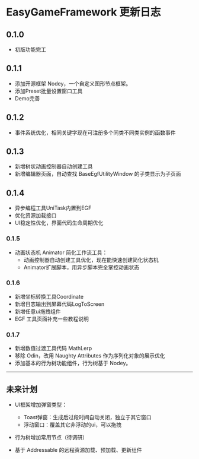 # EasyGameFramework 更新日志

## 0.1.0

- 初版功能完工

## 0.1.1

- 添加开源框架 Nodey，一个自定义图形节点框架。
- 添加Preset批量设置窗口工具
- Demo完善

## 0.1.2

- 事件系统优化，相同关键字现在可注册多个同类不同类实例的函数事件

## 0.1.3

- 新增树状动画控制器自动创建工具
- 新增编辑器页面，自动查找 BaseEgfUtilityWindow 的子类显示为子页面

## 0.1.4

- 异步编程工具UniTask内置到EGF
- 优化资源加载接口
- UI稳定性优化，界面代码生命周期优化

### 0.1.5

- 动画状态机 Animator 简化工作流工具：
    - 动画控制器自动创建工具优化，现在能快速创建简化状态机
    - Animator扩展脚本，用异步脚本完全掌控动画状态
    
### 0.1.6

- 新增坐标转换工具Coordinate
- 新增日志输出到屏幕代码LogToScreen
- 新增任意ui拖拽组件
- EGF 工具页面补充一些教程说明

### 0.1.7

- 新增数值过渡工具代码 MathLerp
- 移除 Odin，改用 Naughty Attributes 作为序列化对象的展示优化
- 添加基本的行为树功能组件，行为树基于 Nodey。

--------------------------------------------------------------------------------

## 未来计划

- UI框架增加弹窗类型：
    - Toast弹窗：生成后过段时间自动关闭，独立于其它窗口
    - 浮动窗口：覆盖其它非浮动的ui，可以拖拽
  
- 行为树增加常用节点（待调研）

- 基于 Addressable 的远程资源加载、预加载、更新组件
    

